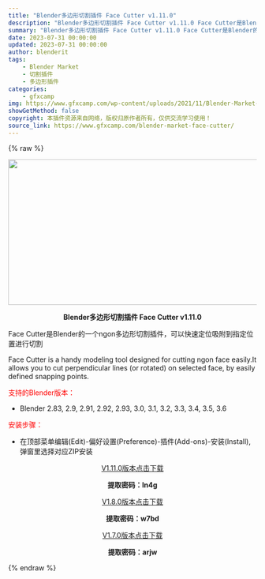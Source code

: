 ```yaml
---
title: "Blender多边形切割插件 Face Cutter v1.11.0"
description: "Blender多边形切割插件 Face Cutter v1.11.0 Face Cutter是Blender的一个ngon多边形切割插件，可以快速定位吸附到指定位置进行切割 Face Cutter i..."
summary: "Blender多边形切割插件 Face Cutter v1.11.0 Face Cutter是Blender的一个ngon多边形切割插件，可以快速定位吸附到指定位置进行切割 Face Cutter i..."
date: 2023-07-31 00:00:00
updated: 2023-07-31 00:00:00
author: blenderit
tags: 
    - Blender Market
    - 切割插件
    - 多边形插件
categories:
    - gfxcamp
img: https://www.gfxcamp.com/wp-content/uploads/2021/11/Blender-Market-–-Face-Cutter.jpg
showGetMethod: false
copyright: 本插件资源来自网络，版权归原作者所有，仅供交流学习使用！
source_link: https://www.gfxcamp.com/blender-market-face-cutter/
---
```


{% raw %}
<div><p><img decoding="async" class="aligncenter size-full wp-image-100094" src="https://www.gfxcamp.com/wp-content/uploads/2021/11/Blender-Market-%E2%80%93-Face-Cutter.jpg" data-src="https://www.gfxcamp.com/wp-content/uploads/2021/11/Blender-Market-–-Face-Cutter.jpg" alt="" width="590" height="295" data-srcset="https://www.gfxcamp.com/wp-content/uploads/2021/11/Blender-Market-–-Face-Cutter.jpg 590w, https://www.gfxcamp.com/wp-content/uploads/2021/11/Blender-Market-–-Face-Cutter-150x75.jpg 150w" data-sizes="(max-width: 590px) 100vw, 590px"></p><p style="text-align: center;"><strong>Blender多边形切割插件 Face Cutter v1.11.0</strong></p><p>Face Cutter是Blender的一个ngon多边形切割插件，可以快速定位吸附到指定位置进行切割</p><p>Face Cutter is a handy modeling tool designed for cutting ngon face easily.It allows you to cut perpendicular lines (or rotated) on selected face, by easily defined snapping points.</p><p style="text-align: left;"><span style="color: #ff0000;">支持的Blender版本：</span></p><ul>
<li style="text-align: left;">Blender 2.83, 2.9, 2.91, 2.92, 2.93, 3.0, 3.1, 3.2, 3.3, 3.4, 3.5, 3.6</li>
</ul><p style="text-align: left;"><span style="color: #ff0000;">安装步骤：</span></p><ul>
<li>在顶部菜单编辑(Edit)-偏好设置(Preference)-插件(Add-ons)-安装(Install),弹窗里选择对应ZIP安装</li>
</ul><p style="text-align: center;"><a class="maxbutton-3 maxbutton maxbutton-baidu" target="_blank" rel="noopener" href="https://pan.baidu.com/s/1zbQoGL36iKC0OtfN2JTjYQ?pwd=ln4g"><span class="mb-text">V1.11.0版本点击下载</span></a></p><p style="text-align: center;"><strong>提取密码：ln4g</strong></p><p style="text-align: center;"><a class="maxbutton-3 maxbutton maxbutton-baidu" target="_blank" rel="noopener" href="https://pan.baidu.com/s/1ekcy2LWBmzY93JxUAfxFkA?pwd=w7bd"><span class="mb-text">V1.8.0版本点击下载</span></a></p><p style="text-align: center;"><strong>提取密码：w7bd</strong></p><p style="text-align: center;"><a class="maxbutton-3 maxbutton maxbutton-baidu" target="_blank" rel="noopener" href="https://pan.baidu.com/s/1vESVuBBT-MX4vzG3GMJAyw?pwd=arjw"><span class="mb-text">V1.7.0版本点击下载</span></a></p><p style="text-align: center;"><strong>提取密码：arjw</strong></p></div>
<div style="display: none">gfxcamp</div>
{% endraw %}